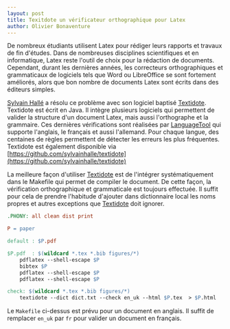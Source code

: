 ```yaml
---
layout: post
title: Texitdote un vérificateur orthographique pour Latex
author: Olivier Bonaventure
---
```


De nombreux étudiants utilisent Latex pour rédiger leurs rapports et travaux de fin d'études. Dans de nombreuses disciplines scientifiques et en informatique, Latex reste l'outil de choix pour la rédaction de documents. Cependant, durant les dernières années, les correcteurs orthographiques et grammaticaux de logiciels tels que Word ou LibreOffice se sont fortement améliorés, alors que bon nombre de documents Latex sont écrits dans des éditeurs simples.


[Sylvain Hallé](https://github.com/sylvainhalle/) a résolu ce problème avec son logiciel baptisé [Textidote](https://sylvainhalle.github.io/textidote/). Textidote est écrit en Java. Il intègre plusieurs logiciels qui permettent de valider la structure d'un document Latex, mais aussi l'orthographe et la grammaire. Ces dernières vérifications sont réalisées par [LanguageTool](https://languagetool.org/) qui supporte l'anglais, le français et aussi l'allemand. Pour chaque langue, des centaines de règles permettent de détecter les erreurs les plus fréquentes. Textidote est également disponible via [https://github.com/sylvainhalle/textidote](https://github.com/sylvainhalle/textidote)

La meilleure façon d'utiliser [Textidote](https://sylvainhalle.github.io/textidote/) est de l'intégrer systématiquement dans le Makefile qui permet de compiler le document. De cette façon, la vérification orthographique et grammaticale est toujours effectuée. Il suffit pour cela de prendre l'habitude d'ajouter dans dictionnaire local les noms propres et autres exceptions que [Textidote](https://sylvainhalle.github.io/textidote/) doit ignorer.

```makefile
.PHONY: all clean dist print

P = paper

default : $P.pdf

$P.pdf  : $(wildcard *.tex *.bib figures/*)
	pdflatex --shell-escape $P
	bibtex $P
	pdflatex --shell-escape $P
	pdflatex --shell-escape $P

check: $(wildcard *.tex *.bib figures/*)
	textidote --dict dict.txt --check en_uk --html $P.tex  > $P.html


```

Le `Makefile` ci-dessus est prévu pour un document en anglais. Il suffit de remplacer `en_uk` par `fr` pour valider un document en français.
